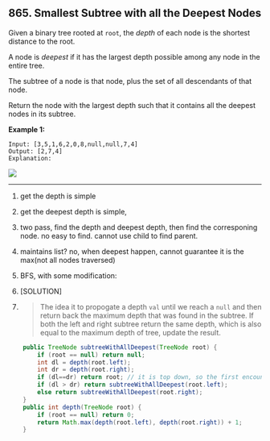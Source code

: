 ## 865. Smallest Subtree with all the Deepest Nodes

Given a binary tree rooted at `root`, the *depth* of each node is the shortest distance to the root.

A node is *deepest* if it has the largest depth possible among any node in the entire tree.

The subtree of a node is that node, plus the set of all descendants of that node.

Return the node with the largest depth such that it contains all the deepest nodes in its subtree.

 

**Example 1:**

```
Input: [3,5,1,6,2,0,8,null,null,7,4]
Output: [2,7,4]
Explanation:
```

![](https://s3-lc-upload.s3.amazonaws.com/uploads/2018/07/01/sketch1.png)

---

1. get the depth is simple

2. get the deepest depth is simple,

3. two pass, find the depth and deepest depth, then find the corresponing node. no easy to find. cannot use child to find parent.

4. maintains list? no, when deepest happen, cannot guarantee it is the max(not all nodes traversed)

5. BFS, with some modification:

6. [SOLUTION] 

7. > The idea it to propogate a depth `val` until we reach a `null` and then return back the maximum depth that was found in the subtree. If both the left and right subtree return the same depth, which is also equal to the maximum depth of tree, update the result.

```java
    public TreeNode subtreeWithAllDeepest(TreeNode root) {
        if (root == null) return null;
        int dl = depth(root.left);
        int dr = depth(root.right);
        if (dl==dr) return root; // it is top down, so the first encounter is that node with deepest nodes.
        if (dl > dr) return subtreeWithAllDeepest(root.left);
        else return subtreeWithAllDeepest(root.right);
    }
    public int depth(TreeNode root) {
        if (root == null) return 0;
        return Math.max(depth(root.left), depth(root.right)) + 1;
    }
```

